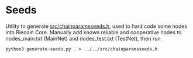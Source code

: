 # Seeds

Utility to generate [src/chainparamsseeds.h](/src/chainparamsseeds.h), used to hard code some nodes into Riecoin Core. Manually add known reliable and cooperative nodes to nodes_main.txt (MainNet) and nodes_test.txt (TestNet), then run

    python3 generate-seeds.py . > ../../src/chainparamsseeds.h
